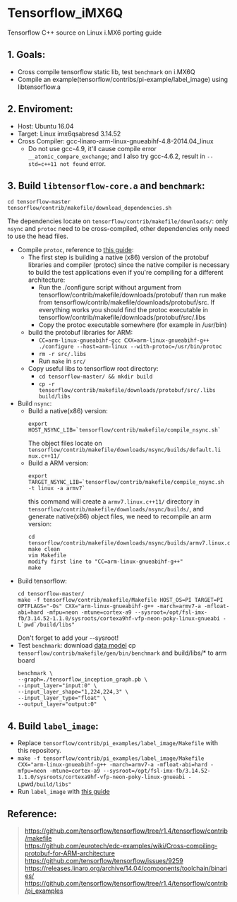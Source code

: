 # Tensorflow_iMX6Q
Tensorflow C++ source on Linux i.MX6 porting guide

## 1. Goals:
  * Cross compile tensorflow static lib, test `benchmark` on i.MX6Q
  * Compile an example(tensorflow/contribs/pi-example/label_image) using libtensorflow.a
## 2. Enviroment:
  * Host: Ubuntu 16.04
  * Target: Linux imx6qsabresd 3.14.52
  * Cross Compiler: gcc-linaro-arm-linux-gnueabihf-4.8-2014.04_linux
    * Do not use gcc-4.9, it'll cause compile error `__atomic_compare_exchange`; and I also try gcc-4.6.2, result in `--std=c++11 not found` error.  
## 3. Build `libtensorflow-core.a` and `benchmark`:
  ```
  cd tensorflow-master
  tensorflow/contrib/makefile/download_dependencies.sh
  ```
  The dependencies locate on `tensorflow/contrib/makefile/downloads/`:
    only `nsync` and `protoc` need to be cross-compiled, other dependencies only need to use the head files.
  * Compile `protoc`, reference to [this guide](https://github.com/eurotech/edc-examples/wiki/Cross-compiling-protobuf-for-ARM-architecture):
    * The first step is building a native (x86) version of the protobuf libraries and compiler (protoc) since the native compiler is necessary to build the test applications even if you're compiling for a different architecture:
      * Run the ./configure script without argument from tensorflow/contrib/makefile/downloads/protobuf/ than run make from tensorflow/contrib/makefile/downloads/protobuf/src. If everything works you should find the protoc executable in tensorflow/contrib/makefile/downloads/protobuf/src/.libs
      * Copy the protoc executable somewhere (for example in /usr/bin)
    * build the protobuf libraries for ARM:
      * `CC=arm-linux-gnueabihf-gcc CXX=arm-linux-gnueabihf-g++ ./configure --host=arm-linux --with-protoc=/usr/bin/protoc`
      * `rm -r src/.libs`
      * Run `make` in `src/`
    * Copy useful libs to tensorflow root directory:
      * `cd tensorflow-master/ && mkdir build`
      * `cp -r tensorflow/contrib/makefile/downloads/protobuf/src/.libs build/libs`
  * Build `nsync`:
    * Build a native(x86) version: 
      ```
      export HOST_NSYNC_LIB=`tensorflow/contrib/makefile/compile_nsync.sh`
      ```
      The object files locate on `tensorflow/contrib/makefile/downloads/nsync/builds/default.li
nux.c++11/`
    * Build a ARM version:
      ```
      export TARGET_NSYNC_LIB=`tensorflow/contrib/makefile/compile_nsync.sh -t linux -a armv7`
      ```
      this command will create a `armv7.linux.c++11/` directory in `tensorflow/contrib/makefile/downloads/nsync/builds/`,
      and generate native(x86) object files, we need to recompile an arm version:
      ```
      cd tensorflow/contrib/makefile/downloads/nsync/builds/armv7.linux.c++11/
      make clean
      vim Makefile
      modify first line to "CC=arm-linux-gnueabihf-g++"
      make
      ```
   * Build tensorflow:
      ```
      cd tensorflow-master/
      make -f tensorflow/contrib/makefile/Makefile HOST_OS=PI TARGET=PI OPTFLAGS="-Os" CXX="arm-linux-gnueabihf-g++ -march=armv7-a -mfloat-abi=hard -mfpu=neon -mtune=cortex-a9 --sysroot=/opt/fsl-imx-fb/3.14.52-1.1.0/sysroots/cortexa9hf-vfp-neon-poky-linux-gnueabi -L`pwd`/build/libs"
      ```
      Don't forget to add your --sysroot!
   * Test `benchmark`:
      download [data model](https://storage.googleapis.com/download.tensorflow.org/models/inception5h.zip)
      cp `tensorflow/contrib/makefile/gen/bin/benchmark` and build/libs/* to arm board
      ```
      benchmark \
      --graph=./tensorflow_inception_graph.pb \
      --input_layer="input:0" \
      --input_layer_shape="1,224,224,3" \
      --input_layer_type="float" \
      --output_layer="output:0"
      ```
## 4. Build `label_image`:
  * Replace `tensorflow/contrib/pi_examples/label_image/Makefile` with this repository.
  * `make -f tensorflow/contrib/pi_examples/label_image/Makefile  CXX="arm-linux-gnueabihf-g++ -march=armv7-a -mfloat-abi=hard -mfpu=neon -mtune=cortex-a9 --sysroot=/opt/fsl-imx-fb/3.14.52-1.1.0/sysroots/cortexa9hf-vfp-neon-poky-linux-gnueabi -L`pwd`/build/libs"`
  * Run `label_image` with [this guide](https://github.com/tensorflow/tensorflow/tree/r1.4/tensorflow/contrib/pi_examples)
  
## Reference:
> https://github.com/tensorflow/tensorflow/tree/r1.4/tensorflow/contrib/makefile  
> https://github.com/eurotech/edc-examples/wiki/Cross-compiling-protobuf-for-ARM-architecture  
> https://github.com/tensorflow/tensorflow/issues/9259  
> https://releases.linaro.org/archive/14.04/components/toolchain/binaries/  
> https://github.com/tensorflow/tensorflow/tree/r1.4/tensorflow/contrib/pi_examples
